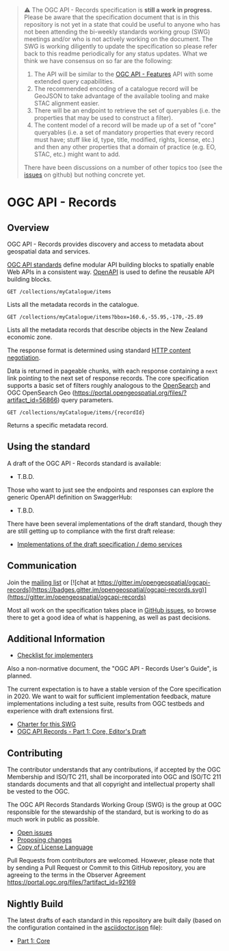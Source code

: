 > :warning: The OGC API - Records specification is **still a work in progress.**  Please be aware that the specification document that is in this repository is not yet in a state that could be useful to anyone who has not been attending the bi-weekly standards working group (SWG) meetings and/or who is not actively working on the document.  The SWG is working diligently to update the specification so please refer back to this readme periodically for any status updates.
> What we think we have consensus on so far are the following:
> 1. The API will be similar to the [OGC API - Features](http://docs.opengeospatial.org/is/17-069r3/17-069r3.html) API with some extended query capabilities.
> 2. The recommended encoding of a catalogue record will be GeoJSON to take advantage of the available tooling and make STAC alignment easier.
> 3. There will be an endpoint to retrieve the set of queryables (i.e. the properties that may be used to construct a filter).
> 4. The content model of a record will be made up of a set of "core" queryables (i.e. a set of mandatory properties that every record must have; stuff like id, type, title, modified, rights, license, etc.) and then any other properties that a domain of practice (e.g. EO, STAC, etc.) might want to add.
> 
> There have been discussions on a number of other topics too (see the [issues](https://github.com/opengeospatial/ogcapi-records/issues) on github) but nothing concrete yet.

# OGC API - Records

## Overview

OGC API - Records provides discovery and access to metadata about geospatial data and services.

[OGC API standards](https://ogcapi.ogc.org) define modular API building blocks to spatially enable Web APIs in a consistent way. [OpenAPI](http://openapis.org) is used to define the reusable API building blocks.

```
GET /collections/myCatalogue/items
```

Lists all the metadata records in the catalogue.

```
GET /collections/myCatalogue/items?bbox=160.6,-55.95,-170,-25.89
```

Lists all the metadata records that describe objects in the New Zealand economic zone.

The response format is determined using standard [HTTP content negotiation](https://restfulapi.net/content-negotiation/).

Data is returned in pageable chunks, with each response containing a `next` link pointing to the next set of response records.  The core specification supports a basic set of filters roughly analogous to the [OpenSearch](https://opensearch.org) and OGC OpenSearch Geo (https://portal.opengeospatial.org/files/?artifact_id=56866) query parameters.

```
GET /collections/myCatalogue/items/{recordId}
```

Returns a specific metadata record.

## Using the standard

A draft of the OGC API - Records standard is available:

* T.B.D.

Those who want to just see the endpoints and responses can explore the generic
OpenAPI definition on SwaggerHub:

* T.B.D.

There have been several implementations of the draft standard, though they are
still getting up to compliance with the first draft release:

* [Implementations of the draft specification / demo services](https://github.com/opengeospatial/ogcapi-records/blob/master/implementations.md)

## Communication

Join the [mailing list](https://lists.opengeospatial.org/mailman/listinfo/ogcapi-records.swg) or [![chat at https://gitter.im/opengeospatial/ogcapi-records](https://badges.gitter.im/opengeospatial/ogcapi-records.svg)](https://gitter.im/opengeospatial/ogcapi-records)

Most all work on the specification takes place in [GitHub issues](https://github.com/opengeospatial/ogcapi-records/issues), so browse there to get a good idea of what is happening, as well as past decisions.

## Additional Information

* [Checklist for implementers](guide/conformance_checklist.md)

Also a non-normative document, the "OGC API - Records User's Guide", is planned.

The current expectation is to have a stable version of the Core specification in 2020. We want to wait for sufficient implementation feedback, mature implementations including a test suite, results from OGC testbeds and experience with draft extensions first.

* [Charter for this SWG](OGC_API_Catalogues_SWG_Charter.adoc)
* [OGC API Records - Part 1: Core, Editor's Draft](https://github.com/opengeospatial/ogcapi-records/blob/master/core/outline.adoc)

## Contributing

The contributor understands that any contributions, if accepted by the OGC Membership and ISO/TC 211, shall be incorporated into OGC and ISO/TC 211 standards documents and that all copyright and intellectual property shall be vested to the OGC.

The OGC API Records Standards Working Group (SWG) is the group at OGC responsible for the stewardship of the standard, but is working to do as much work in public as possible.

* [Open issues](https://github.com/opengeospatial/ogcapi-records/issues)
* [Proposing changes](https://github.com/opengeospatial/ogcapi-records/wiki/Propose-a-change-to-a-draft-of-a-CAT40-specification-document)
* [Copy of License Language](https://raw.githubusercontent.com/opengeospatial/ogcapi-records/master/LICENSE)

Pull Requests from contributors are welcomed. However, please note that by sending a Pull Request or Commit to this GitHub repository, you are agreeing to the terms in the Observer Agreement https://portal.ogc.org/files/?artifact_id=92169

## Nightly Build

The latest drafts of each standard in this repository are built daily (based on the configuration contained in the [asciidoctor.json](https://github.com/opengeospatial/ogcapi-records/blob/master/asciidoctor.json) file):

* [Part 1: Core](https://htmlpreview.github.io/?https://github.com/opengeospatial/ogcapi-records/blob/master/20-004.html)

